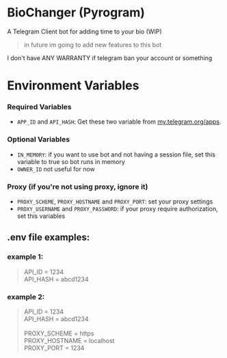 # BioChanger (Pyrogram)

A Telegram Client bot for adding time to your bio (WIP)

> in future im going to add new features to this bot

I don't have ANY WARRANTY if telegram ban your account or something
# Environment Variables

### Required Variables
* `APP_ID` and `API_HASH`: Get these two variable from [my.telegram.org/apps](https://my.telegram.org/apps).

### Optional Variables
* `IN_MEMORY`: if you want to use bot and not having a session file, set this variable to true so bot runs in memory
* `OWNER_ID` not useful for now
### Proxy (if you're not using proxy, ignore it)
* `PROXY_SCHEME`, `PROXY_HOSTNAME` and `PROXY_PORT`: set your proxy settings
* `PROXY_USERNAME` and `PROXY_PASSWORD`: if your proxy require authorization, set this variables

## .env file examples:
### example 1:
>API_ID = 1234<br>
API_HASH = abcd1234
### example 2:
>API_ID = 1234<br>
API_HASH = abcd1234<br><br>
PROXY_SCHEME = https<br>
PROXY_HOSTNAME = localhost<br>
PROXY_PORT = 1234